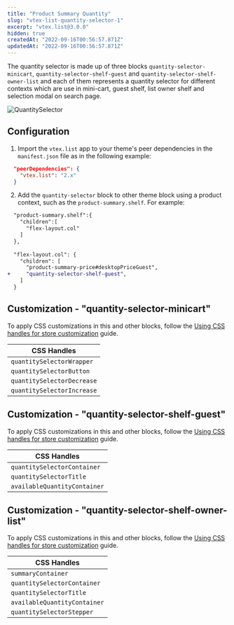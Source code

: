 ```yaml
---
title: "Product Summary Quantity"
slug: "vtex-list-quantity-selector-1"
excerpt: "vtex.list@3.0.0"
hidden: true
createdAt: "2022-09-16T00:56:57.871Z"
updatedAt: "2022-09-16T00:56:57.871Z"
---
```

The quantity selector is made up of three blocks `quantity-selector-minicart`, `quantity-selector-shelf-guest` and `quantity-selector-shelf-owner-list` and each of them represents a quantity selector for different contexts which are use in mini-cart, guest shelf, list owner shelf and selection modal on search page.

![QuantitySelector](https://raw.githubusercontent.com/vtexdocs/dev-portal-content/main/images/vtex-list-quantity-selector-1-0.gif)

## Configuration

1. Import the `vtex.list` app to your theme's peer dependencies in the `manifest.json` file as in the following example:

```json
  "peerDependencies": {
    "vtex.list": "2.x"
  }
```

2. Add the `quantity-selector` block to other theme block using a product context, such as the `product-summary.shelf`. For example:

```diff
  "product-summary.shelf":{
    "children":[
      "flex-layout.col"
    ]
  },
  
  "flex-layout.col": {
    "children": [      
      "product-summary-price#desktopPriceGuest",
+     "quantity-selector-shelf-guest",
    ]
  }
```

## Customization - "quantity-selector-minicart"

To apply CSS customizations in this and other blocks, follow the [Using CSS handles for store customization](https://developers.vtex.com/vtex-developer-docs/docs/vtex-io-documentation-using-css-handles-for-store-customization) guide.

| CSS Handles |
| --- |
| `quantitySelectorWrapper` |
| `quantitySelectorButton`    |
| `quantitySelectorDecrease`    |
| `quantitySelectorIncrease`    |

## Customization - "quantity-selector-shelf-guest"

To apply CSS customizations in this and other blocks, follow the [Using CSS handles for store customization](https://developers.vtex.com/vtex-developer-docs/docs/vtex-io-documentation-using-css-handles-for-store-customization) guide.

| CSS Handles |
| --- |
| `quantitySelectorContainer` |
| `quantitySelectorTitle`    |
| `availableQuantityContainer`    |

## Customization - "quantity-selector-shelf-owner-list"

To apply CSS customizations in this and other blocks, follow the [Using CSS handles for store customization](https://developers.vtex.com/vtex-developer-docs/docs/vtex-io-documentation-using-css-handles-for-store-customization) guide.

| CSS Handles |
| --- |
| `summaryContainer` |
| `quantitySelectorContainer`    |
| `quantitySelectorTitle`    |
| `availableQuantityContainer`    |
| `quantitySelectorStepper`    |